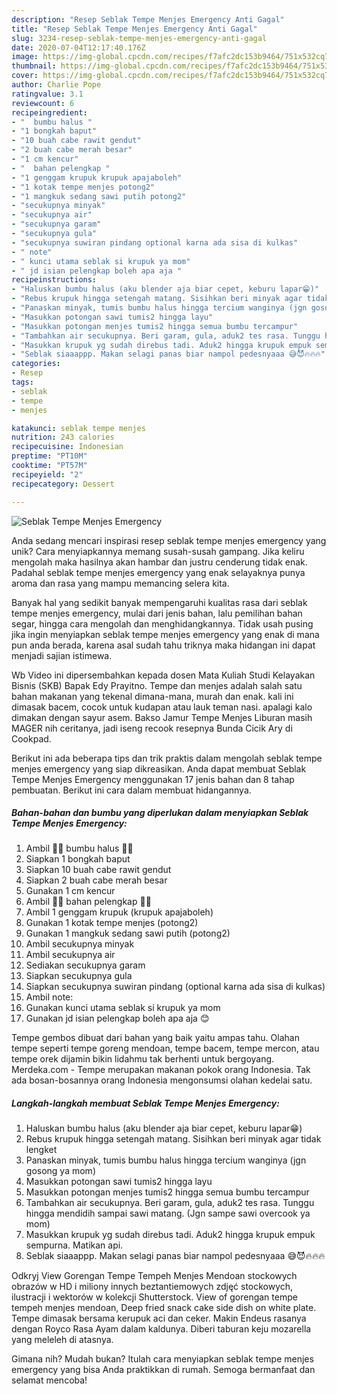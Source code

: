 ```yaml
---
description: "Resep Seblak Tempe Menjes Emergency Anti Gagal"
title: "Resep Seblak Tempe Menjes Emergency Anti Gagal"
slug: 3234-resep-seblak-tempe-menjes-emergency-anti-gagal
date: 2020-07-04T12:17:40.176Z
image: https://img-global.cpcdn.com/recipes/f7afc2dc153b9464/751x532cq70/seblak-tempe-menjes-emergency-foto-resep-utama.jpg
thumbnail: https://img-global.cpcdn.com/recipes/f7afc2dc153b9464/751x532cq70/seblak-tempe-menjes-emergency-foto-resep-utama.jpg
cover: https://img-global.cpcdn.com/recipes/f7afc2dc153b9464/751x532cq70/seblak-tempe-menjes-emergency-foto-resep-utama.jpg
author: Charlie Pope
ratingvalue: 3.1
reviewcount: 6
recipeingredient:
- "  bumbu halus "
- "1 bongkah baput"
- "10 buah cabe rawit gendut"
- "2 buah cabe merah besar"
- "1 cm kencur"
- "  bahan pelengkap "
- "1 genggam krupuk krupuk apajaboleh"
- "1 kotak tempe menjes potong2"
- "1 mangkuk sedang sawi putih potong2"
- "secukupnya minyak"
- "secukupnya air"
- "secukupnya garam"
- "secukupnya gula"
- "secukupnya suwiran pindang optional karna ada sisa di kulkas"
- " note"
- " kunci utama seblak si krupuk ya mom"
- " jd isian pelengkap boleh apa aja "
recipeinstructions:
- "Haluskan bumbu halus (aku blender aja biar cepet, keburu lapar😁)"
- "Rebus krupuk hingga setengah matang. Sisihkan beri minyak agar tidak lengket"
- "Panaskan minyak, tumis bumbu halus hingga tercium wanginya (jgn gosong ya mom)"
- "Masukkan potongan sawi tumis2 hingga layu"
- "Masukkan potongan menjes tumis2 hingga semua bumbu tercampur"
- "Tambahkan air secukupnya. Beri garam, gula, aduk2 tes rasa. Tunggu hingga mendidih sampai sawi matang. (Jgn sampe sawi overcook ya mom)"
- "Masukkan krupuk yg sudah direbus tadi. Aduk2 hingga krupuk empuk sempurna. Matikan api."
- "Seblak siaaappp. Makan selagi panas biar nampol pedesnyaaa 😅😈🔥🔥🔥"
categories:
- Resep
tags:
- seblak
- tempe
- menjes

katakunci: seblak tempe menjes 
nutrition: 243 calories
recipecuisine: Indonesian
preptime: "PT10M"
cooktime: "PT57M"
recipeyield: "2"
recipecategory: Dessert

---
```



![Seblak Tempe Menjes Emergency](https://img-global.cpcdn.com/recipes/f7afc2dc153b9464/751x532cq70/seblak-tempe-menjes-emergency-foto-resep-utama.jpg)

Anda sedang mencari inspirasi resep seblak tempe menjes emergency yang unik? Cara menyiapkannya memang susah-susah gampang. Jika keliru mengolah maka hasilnya akan hambar dan justru cenderung tidak enak. Padahal seblak tempe menjes emergency yang enak selayaknya punya aroma dan rasa yang mampu memancing selera kita.

Banyak hal yang sedikit banyak mempengaruhi kualitas rasa dari seblak tempe menjes emergency, mulai dari jenis bahan, lalu pemilihan bahan segar, hingga cara mengolah dan menghidangkannya. Tidak usah pusing jika ingin menyiapkan seblak tempe menjes emergency yang enak di mana pun anda berada, karena asal sudah tahu triknya maka hidangan ini dapat menjadi sajian istimewa.

Wb Video ini dipersembahkan kepada dosen Mata Kuliah Studi Kelayakan Bisnis (SKB) Bapak Edy Prayitno. Tempe dan menjes adalah salah satu bahan makanan yang tekenal dimana-mana, murah dan enak. kali ini dimasak bacem, cocok untuk kudapan atau lauk teman nasi. apalagi kalo dimakan dengan sayur asem. Bakso Jamur Tempe Menjes Liburan masih MAGER nih ceritanya, jadi iseng recook resepnya Bunda Cicik Ary di Cookpad.


Berikut ini ada beberapa tips dan trik praktis dalam mengolah seblak tempe menjes emergency yang siap dikreasikan. Anda dapat membuat Seblak Tempe Menjes Emergency menggunakan 17 jenis bahan dan 8 tahap pembuatan. Berikut ini cara dalam membuat hidangannya.

<!--inarticleads1-->

##### Bahan-bahan dan bumbu yang diperlukan dalam menyiapkan Seblak Tempe Menjes Emergency:

1. Ambil  🔪🔪 bumbu halus 🔪🔪
1. Siapkan 1 bongkah baput
1. Siapkan 10 buah cabe rawit gendut
1. Siapkan 2 buah cabe merah besar
1. Gunakan 1 cm kencur
1. Ambil  🌿🌿 bahan pelengkap 🌿🌿
1. Ambil 1 genggam krupuk (krupuk apajaboleh)
1. Gunakan 1 kotak tempe menjes (potong2)
1. Gunakan 1 mangkuk sedang sawi putih (potong2)
1. Ambil secukupnya minyak
1. Ambil secukupnya air
1. Sediakan secukupnya garam
1. Siapkan secukupnya gula
1. Siapkan secukupnya suwiran pindang (optional karna ada sisa di kulkas)
1. Ambil  note:
1. Gunakan  kunci utama seblak si krupuk ya mom
1. Gunakan  jd isian pelengkap boleh apa aja 😊


Tempe gembos dibuat dari bahan yang baik yaitu ampas tahu. Olahan tempe seperti tempe goreng mendoan, tempe bacem, tempe mercon, atau tempe orek dijamin bikin lidahmu tak berhenti untuk bergoyang. Merdeka.com - Tempe merupakan makanan pokok orang Indonesia. Tak ada bosan-bosannya orang Indonesia mengonsumsi olahan kedelai satu. 

<!--inarticleads2-->

##### Langkah-langkah membuat Seblak Tempe Menjes Emergency:

1. Haluskan bumbu halus (aku blender aja biar cepet, keburu lapar😁)
1. Rebus krupuk hingga setengah matang. Sisihkan beri minyak agar tidak lengket
1. Panaskan minyak, tumis bumbu halus hingga tercium wanginya (jgn gosong ya mom)
1. Masukkan potongan sawi tumis2 hingga layu
1. Masukkan potongan menjes tumis2 hingga semua bumbu tercampur
1. Tambahkan air secukupnya. Beri garam, gula, aduk2 tes rasa. Tunggu hingga mendidih sampai sawi matang. (Jgn sampe sawi overcook ya mom)
1. Masukkan krupuk yg sudah direbus tadi. Aduk2 hingga krupuk empuk sempurna. Matikan api.
1. Seblak siaaappp. Makan selagi panas biar nampol pedesnyaaa 😅😈🔥🔥🔥


Odkryj View Gorengan Tempe Tempeh Menjes Mendoan stockowych obrazów w HD i miliony innych beztantiemowych zdjęć stockowych, ilustracji i wektorów w kolekcji Shutterstock. View of gorengan tempe tempeh menjes mendoan, Deep fried snack cake side dish on white plate. Tempe dimasak bersama kerupuk aci dan ceker. Makin Endeus rasanya dengan Royco Rasa Ayam dalam kaldunya. Diberi taburan keju mozarella yang meleleh di atasnya. 

Gimana nih? Mudah bukan? Itulah cara menyiapkan seblak tempe menjes emergency yang bisa Anda praktikkan di rumah. Semoga bermanfaat dan selamat mencoba!
